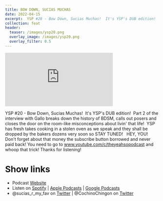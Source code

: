 ```yaml
---
title: BOW DOWN, SUCIAS MUCHAS
date: 2022-04-15
excerpt:  YSP #20 - Bow Down, Sucias Muchas!  It's YSP's DUB edition! 
collection: feat
header:
  teaser: /images/ysp20.png
  overlay_image: /images/ysp20.png
  overlay_filter: 0.5
---
```


<iframe src='https://embed.podcasts.apple.com/us/podcast/ysp-20-bow-down-sucias-muchas/id1518017506?i=1000557755837&amp;theme=dark' width='70%' height='175' frameborder='0' allowtransparency='true' allow='encrypted-media'></iframe>

YSP #20 - Bow Down, Sucias Muchas!  It's YSP's DUB edition!  Part 2 of the interview with Gallo breaks down the history of BDSM, calls out posers and closes the door on the room-like misconceptions about livin' that life! 
YSP has fresh takes cooking in a stolen oven as we speak and they shall be dropped by the bakers dozens very soon so STAY TUNED!  
HEY, YOU! Don't forget about that money the subscribe button borrowed and never paid back! You need to go to www.youtube.com/c/theyeahsopodcast and whoop that trick! Thanks for listening! 

# Show links

* Podcast [Website](https://sucias.xyz)<a href='https://sucias.xyz'><i class='fas fa-link'></i></a>
* Listen on [Spotify](https://open.spotify.com/show/3XjoipCU3QzeIaQAAQpBdW)<a href='https://open.spotify.com/show/3XjoipCU3QzeIaQAAQpBdW'><i class='fab fa-spotify'></i></a> | [Apple Podcasts](https://podcasts.apple.com/us/podcast/sucias-are-my-favorite/id1548173787)<i class='fas fa-podcast'></i> | [Google Podcasts](https://podcasts.google.com/feed/aHR0cHM6Ly9hbmNob3IuZm0vcy80MjI0YzYzYy9wb2RjYXN0L3Jzcw)<a href='https://podcasts.google.com/feed/aHR0cHM6Ly9hbmNob3IuZm0vcy80MjI0YzYzYy9wb2RjYXN0L3Jzcw'><i class='fab fa-google-play'></i></a>
* @sucias_r_my_fav on [Twitter](https://twitter.com/sucias_r_my_fav)<a href='https://twitter.com/sucias_r_my_fav'><i class='fab fa-twitter'></i></a> | @CochinoChingon on [Twitter](https://twitter.com/cochinochingon)<a href='https://twitter.com/cochinochingon'><i class='fab fa-twitter'></i></a>
